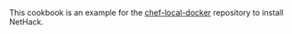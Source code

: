This cookbook is an example for the [chef-local-docker](https://github.com/zuazo/chef-local-docker) repository to install NetHack.
